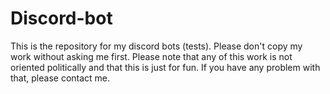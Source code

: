 # Discord-bot
This is the repository for my discord bots (tests). 
Please don't copy my work without asking me first. 
Please note that any of this work is not oriented politically and that this is just for fun. If you have any problem with that, please contact me.

